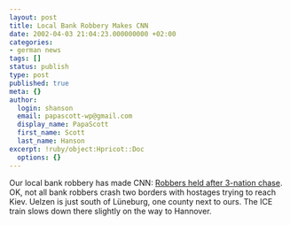 ```yaml
---
layout: post
title: Local Bank Robbery Makes CNN
date: 2002-04-03 21:04:23.000000000 +02:00
categories:
- german news
tags: []
status: publish
type: post
published: true
meta: {}
author:
  login: shanson
  email: papascott-wp@gmail.com
  display_name: PapaScott
  first_name: Scott
  last_name: Hanson
excerpt: !ruby/object:Hpricot::Doc
  options: {}
---
```

<p>Our local bank robbery has made CNN: <a href="http://www.cnn.com/2002/WORLD/europe/04/03/german.robbery/index.html">Robbers held after 3-nation chase</a>. OK, not all bank robbers crash two borders with hostages trying to reach Kiev. Uelzen is just south of Lüneburg, one county next to ours. The ICE train slows down there slightly on the way to Hannover.</p>
